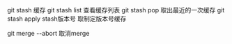 <!-- git stash  -->
git stash 缓存
git stash list 查看缓存列表
git stash pop 取出最近的一次缓存
git stash apply stash版本号  取制定版本号缓存


git merge --abort  取消merge